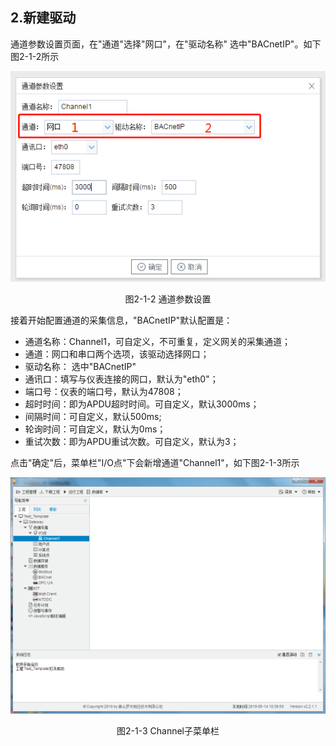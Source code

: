 ## 2.新建驱动

通道参数设置页面，在"通道"选择"网口"，在"驱动名称" 选中"BACnetIP"。如下图2-1-2所示

![](assets/默认采集信息.jpg)

<center>  图2-1-2 通道参数设置	</center>

接着开始配置通道的采集信息，"BACnetIP"默认配置是：

- 通道名称：Channel1，可自定义，不可重复，定义网关的采集通道；
- 通道：网口和串口两个选项，该驱动选择网口；
- 驱动名称： 选中"BACnetIP"
- 通讯口：填写与仪表连接的网口，默认为"eth0"；
- 端口号：仪表的端口号，默认为47808；
- 超时时间：即为APDU超时时间。可自定义，默认3000ms；
- 间隔时间：可自定义，默认500ms;
- 轮询时间：可自定义，默认为0ms；
- 重试次数：即为APDU重试次数。可自定义，默认为3；

点击"确定"后，菜单栏"I/O点"下会新增通道"Channel1"，如下图2-1-3所示

![](../../assets/通道创建完成.png)

<center> 图2-1-3 Channel子菜单栏</center>